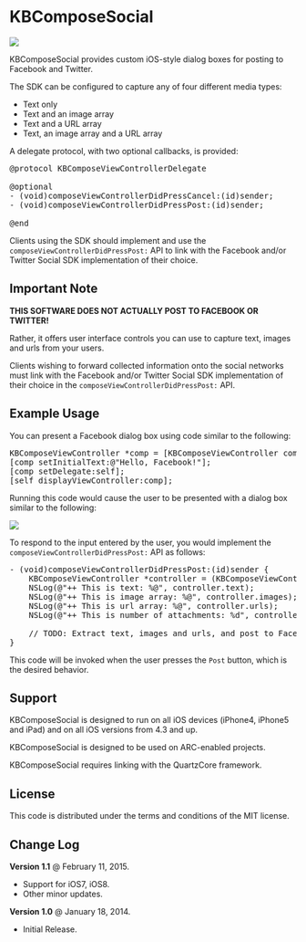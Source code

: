 KBComposeSocial
===============

<img src="http://farm6.staticflickr.com/5492/12025528914_97b1b11047.jpg" />

KBComposeSocial provides custom iOS-style dialog boxes for posting to Facebook and Twitter.

The SDK can be configured to capture any of four different media types:

<ul>
<li>Text only</li>
<li>Text and an image array</li>
<li>Text and a URL array</li>
<li>Text, an image array and a URL array</li>
</ul>

A delegate protocol, with two optional callbacks, is provided:

<pre>
@protocol KBComposeViewControllerDelegate <NSObject>

@optional
- (void)composeViewControllerDidPressCancel:(id)sender;
- (void)composeViewControllerDidPressPost:(id)sender;

@end
</pre>

Clients using the SDK should implement and use the <code>composeViewControllerDidPressPost:</code> API to link with the Facebook and/or Twitter Social SDK implementation of their choice.

Important Note
-------------- 

<b>THIS SOFTWARE DOES NOT ACTUALLY POST TO FACEBOOK OR TWITTER!</b>

Rather, it offers user interface controls you can use to capture text, images and urls from your users.

Clients wishing to forward collected information onto the social networks must link with the Facebook and/or Twitter Social SDK implementation of their choice in the <code>composeViewControllerDidPressPost:</code> API.

Example Usage 
------------- 

You can present a Facebook dialog box using code similar to the following:

<pre>
KBComposeViewController *comp = [KBComposeViewController composeViewControllerForServiceType:KBServiceTypeFacebook];
[comp setInitialText:@"Hello, Facebook!"];
[comp setDelegate:self];
[self displayViewController:comp];
</pre>

Running this code would cause the user to be presented with a dialog box similar to the following:

<img src="http://farm4.staticflickr.com/3828/12024234055_3785c07817.jpg" />

To respond to the input entered by the user, you would implement the <code>composeViewControllerDidPressPost:</code> API as follows:

<pre>
- (void)composeViewControllerDidPressPost:(id)sender {
    KBComposeViewController *controller = (KBComposeViewController*)sender;
    NSLog(@"++ This is text: %@", controller.text);
    NSLog(@"++ This is image array: %@", controller.images);
    NSLog(@"++ This is url array: %@", controller.urls);
    NSLog(@"++ This is number of attachments: %d", controller.attachmentsCount);

    // TODO: Extract text, images and urls, and post to Facebook/Twitter using your SDK
}
</pre>

This code will be invoked when the user presses the <code>Post</code> button, which is the desired behavior.

Support
------- 

KBComposeSocial is designed to run on all iOS devices (iPhone4, iPhone5 and iPad) and on all iOS versions from 4.3 and up.

KBComposeSocial is designed to be used on ARC-enabled projects.

KBComposeSocial requires linking with the QuartzCore framework.

License
------- 

This code is distributed under the terms and conditions of the MIT license.

Change Log
---------- 

<b>Version 1.1</b> @ February 11, 2015.

<ul>
<li>Support for iOS7, iOS8.</li>
<li>Other minor updates.</li>
</ul>

<b>Version 1.0</b> @ January 18, 2014.

<ul>
<li>Initial Release.</li>
</ul>
